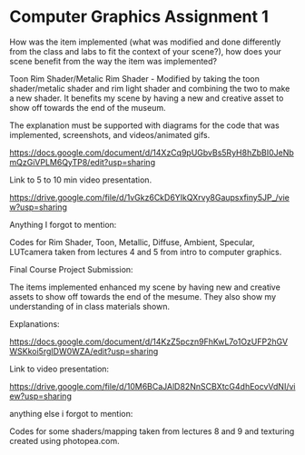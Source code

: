 # Computer Graphics Assignment 1
 
How was the item implemented (what was modified and done differently from the class and labs to fit the context of your scene?), how does your scene benefit from the way the item was implemented?

Toon Rim Shader/Metalic Rim Shader - Modified by taking the toon shader/metalic shader and rim light shader and combining the two to make a new shader. It benefits my scene by having a new and creative asset to show off towards the end of the museum.

The explanation must be supported with diagrams for the code that was implemented, screenshots, and videos/animated gifs.

https://docs.google.com/document/d/14XzCq9pUGbvBs5RyH8hZbBI0JeNbmQzGiVPLM6QyTP8/edit?usp=sharing 

Link to 5 to 10 min video presentation.

https://drive.google.com/file/d/1vGkz6CkD6YIkQXrvy8Gaupsxfiny5JP_/view?usp=sharing 

Anything I forgot to mention:

Codes for Rim Shader, Toon, Metallic, Diffuse, Ambient, Specular, LUTcamera taken from lectures 4 and 5 from intro to computer graphics.

Final Course Project Submission:

The items implemented enhanced my scene by having new and creative assets to show off towards the end of the mesume. They also show my understanding of in class materials shown.

Explanations:

https://docs.google.com/document/d/14KzZ5pczn9FhKwL7o1OzUFP2hGVWSKkoi5rgIDW0WZA/edit?usp=sharing

Link to video presentation:

https://drive.google.com/file/d/10M6BCaJAlD82NnSCBXtcG4dhEocvVdNI/view?usp=sharing

anything else i forgot to mention:

Codes for some shaders/mapping taken from lectures 8 and 9 and texturing created using photopea.com.
